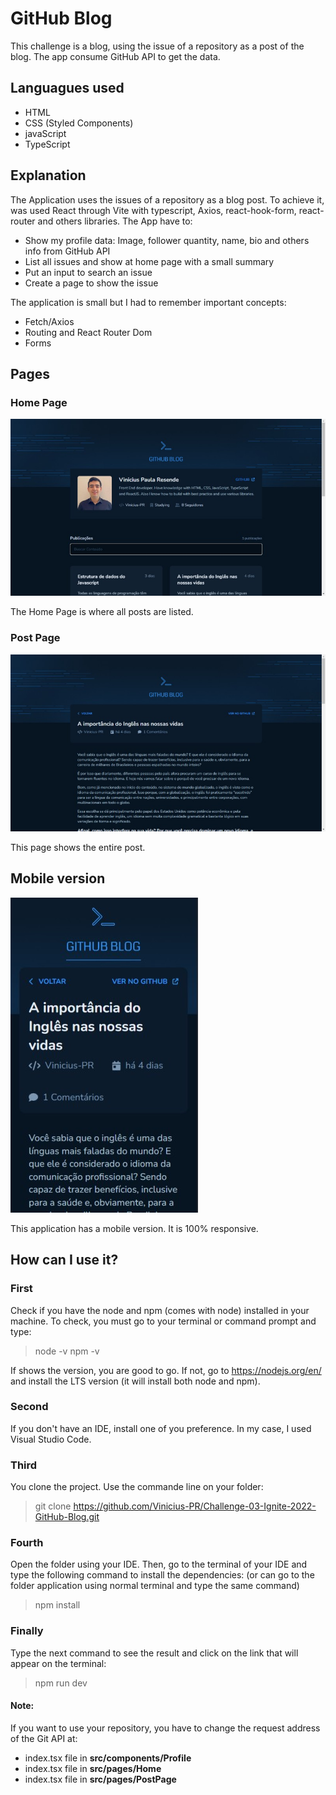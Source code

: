 # GitHub Blog

This challenge is a blog, using the issue of a repository as a post of the blog. The app consume GitHub API to get the data.

## Languagues used
* HTML
* CSS (Styled Components)
* javaScript
* TypeScript

## Explanation

The Application uses the issues of a repository as a blog post. To achieve it, was used React through Vite with typescript, Axios, react-hook-form, react-router and others libraries.
The App have to:

* Show my profile data: Image, follower quantity, name, bio and others info from GitHub API
* List all issues and show at home page with a small summary
* Put an input to search an issue
* Create a page to show the issue

The application is small but I had to remember important concepts:

* Fetch/Axios
* Routing and React Router Dom
* Forms

## Pages
### Home Page

![Home Page](screenshots/homePage.jpg)

The Home Page is where all posts are listed.

### Post Page

![Post Page](screenshots/postPage.jpg)

This page shows the entire post.

## Mobile version

![Mobile version](screenshots/mobileVersion.jpg)

This application has a mobile version. It is 100% responsive.

## How can I use it?

### First
Check if you have the node and npm (comes with node) installed in your machine. To check, you must go to your terminal or command prompt and type:
> node -v
> npm -v

If shows the version, you are good to go. If not, go to https://nodejs.org/en/ and install the LTS version (it will install both node and npm).

### Second

If you don't have an IDE, install one of you preference. In my case, I used Visual Studio Code.

### Third

You clone the project. Use the commande line on your folder:
 > git clone https://github.com/Vinicius-PR/Challenge-03-Ignite-2022-GitHub-Blog.git
 
 ### Fourth
 
Open the folder using your IDE. Then, go to the terminal of your IDE and type the following command to install the dependencies: (or can go to the folder application using normal terminal and type the same command)
 > npm install
 
 ### Finally
 
Type the next command to see the result and click on the link that will appear on the terminal:
 > npm run dev

#### Note:
If you want to use your repository, you have to change the request address of the Git API at:

* index.tsx file in **src/components/Profile**
* index.tsx file in **src/pages/Home**
* index.tsx file in **src/pages/PostPage**
